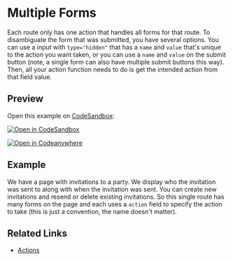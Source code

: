 # Multiple Forms

Each route only has one action that handles all forms for that route. To disambiguate the form that was submitted, you have several options. You can use a input with `type="hidden"` that has a `name` and `value` that's unique to the action you want taken, or you can use a `name` and `value` on the submit button (note, a single form can also have multiple submit buttons this way). Then, all your action function needs to do is get the intended action from that field value.

## Preview

Open this example on [CodeSandbox](https://codesandbox.com):

[![Open in CodeSandbox](https://codesandbox.io/static/img/play-codesandbox.svg)](https://codesandbox.io/s/github/remix-run/examples/tree/main/multiple-forms)

[![Open in Codeanywhere](https://codeanywhere.com/img/open-in-codeanywhere-btn.svg)](https://app.codeanywhere.com/#https://github.com/remix-run/examples)

## Example

We have a page with invitations to a party. We display who the invitation was sent to along with when the invitation was sent. You can create new invitations and resend or delete existing invitations. So this single route has many forms on the page and each uses a `action` field to specify the action to take (this is just a convention, the name doesn't matter).

## Related Links

- [Actions](https://remix.run/route/action)
